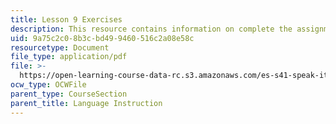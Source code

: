 ```yaml
---
title: Lesson 9 Exercises
description: This resource contains information on complete the assignment for lesson 9.
uid: 9a75c2c0-8b3c-bd49-9460-516c2a08e58c
resourcetype: Document
file_type: application/pdf
file: >-
  https://open-learning-course-data-rc.s3.amazonaws.com/es-s41-speak-italian-with-your-mouth-full-spring-2012/9a75c2c08b3cbd499460516c2a08e58c_MITES_S41S12_Esercizi9.pdf
ocw_type: OCWFile
parent_type: CourseSection
parent_title: Language Instruction
---
```

